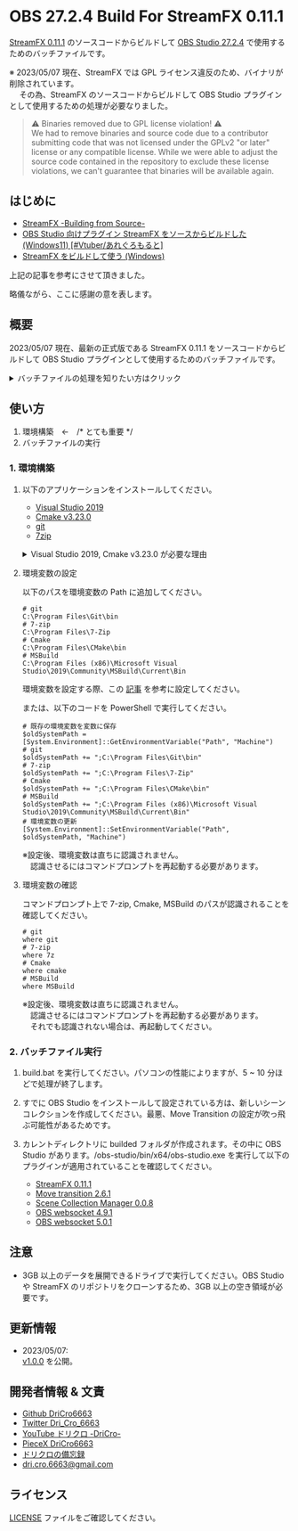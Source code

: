 # OBS 27.2.4 Build For StreamFX 0.11.1

[StreamFX_0.11.1]:https://github.com/Xaymar/obs-StreamFX/releases/tag/0.11.
[OBS_27.2.4]:https://github.com/obsproject/obs-studio/releases/tag/27.2.4
[Visual_Studio_2019]:https://my.visualstudio.com/Downloads?q=visual%20studio%202019&wt.mc_id=o~msft~vscom~older-downloads
[Cmake_v3.23.0]:https://github.com/Kitware/CMake/releases/tag/v3.23.0

[StreamFX 0.11.1](StreamFX_0.11.1) のソースコードからビルドして [OBS Studio 27.2.4](OBS_27.2.4) で使用するためのバッチファイルです。

※ 2023/05/07 現在、StreamFX では GPL ライセンス違反のため、バイナリが削除されています。<br>
　 その為、StreamFX のソースコードからビルドして OBS Studio プラグインとして使用するための処理が必要なりました。

> ⚠️ Binaries removed due to GPL license violation! ⚠️<br>
> We had to remove binaries and source code due to a contributor submitting code that was not licensed under the GPLv2 "or later" license or any compatible license. While we were able to adjust the source code contained in the repository to exclude these license violations, we can't guarantee that binaries will be available again.

## はじめに

* [StreamFX -Building from Source-](https://github.com/Xaymar/obs-StreamFX/wiki/Building)
* [OBS Studio 向けプラグイン StreamFX をソースからビルドした (Windows11) [#Vtuber/あれぐろもると]](https://note.com/allegromoltov/n/ndc861c461cfb)
* [StreamFX をビルドして使う (Windows)](https://note.com/ymmnote/n/n8a91de6e0436)

上記の記事を参考にさせて頂きました。

略儀ながら、ここに感謝の意を表します。

## 概要

2023/05/07 現在、最新の正式版である StreamFX 0.11.1 をソースコードからビルドして OBS Studio プラグインとして使用するためのバッチファイルです。

<details><summary>バッチファイルの処理を知りたい方はクリック</summary>

</details>

## 使い方

1. 環境構築　←　/* とても重要 */
2. バッチファイルの実行

### 1. 環境構築

1. 以下のアプリケーションをインストールしてください。

    * [Visual Studio 2019](Visual_Studio_2019)
    * [Cmake v3.23.0](Cmake_v3.23.0)
    * [git](https://git-scm.com/download/win)
    * [7zip](https://www.7-zip.org/a/7z2201-x64.exe)

    <p>
    <details>
      <summary>Visual Studio 2019, Cmake v3.23.0 が必要な理由</summary>
      <p>
        　StreamFX 0.11.1 を使用する際、OBS Studio 27.2.4 が推奨されています。そのため、OBS Studio 27.2.4 と StreamFX 0.11.1 を Cmake でビルドする際、当時の最新版である Cmake v3.23.0 でなければ、正常にビルドできません。
      </p>
      <p>
        　また、Cmake でビルドした際に出力される sln ファイルを MSBuild でビルドする必要があります。OBS Studio 27.2.4 を MSBuild でビルドする際、Visual Studio 2019 を要求されます。そのため、Visual Studio 2019 をインストールする必要があります。
      </p>
    </details>
    </p>

2. 環境変数の設定

    以下のパスを環境変数の Path に追加してください。

    ```ps1: 環境変数の設定
    # git
    C:\Program Files\Git\bin
    # 7-zip
    C:\Program Files\7-Zip
    # Cmake
    C:\Program Files\CMake\bin
    # MSBuild
    C:\Program Files (x86)\Microsoft Visual Studio\2019\Community\MSBuild\Current\Bin
    ```

    環境変数を設定する際、この [記事](https://www.scc-kk.co.jp/scc-books/java8_workbook/java_dev-win10.html) を参考に設定してください。

    または、以下のコードを PowerShell で実行してください。

    ```ps1: 環境変数の設定
    # 既存の環境変数を変数に保存
    $oldSystemPath = [System.Environment]::GetEnvironmentVariable("Path", "Machine")
    # git
    $oldSystemPath += ";C:\Program Files\Git\bin"
    # 7-zip
    $oldSystemPath += ";C:\Program Files\7-Zip"
    # Cmake
    $oldSystemPath += ";C:\Program Files\CMake\bin"
    # MSBuild
    $oldSystemPath += ";C:\Program Files (x86)\Microsoft Visual Studio\2019\Community\MSBuild\Current\Bin"
    # 環境変数の更新
    [System.Environment]::SetEnvironmentVariable("Path", $oldSystemPath, "Machine")
    ```

    ※設定後、環境変数は直ちに認識されません。<br>
    　認識させるにはコマンドプロンプトを再起動する必要があります。

3. 環境変数の確認

    コマンドプロンプト上で 7-zip, Cmake, MSBuild のパスが認識されることを確認してください。

    ```ps1: 環境変数の設定
    # git
    where git
    # 7-zip
    where 7z
    # Cmake
    where cmake
    # MSBuild
    where MSBuild
    ```

    ※設定後、環境変数は直ちに認識されません。<br>
    　認識させるにはコマンドプロンプトを再起動する必要があります。<br>
    　それでも認識されない場合は、再起動してください。

### 2. バッチファイル実行

1. build.bat を実行してください。パソコンの性能によりますが、5 ~ 10 分ほどで処理が終了します。

2. すでに OBS Studio をインストールして設定されている方は、新しいシーンコレクションを作成してください。最悪、Move Transition の設定が吹っ飛ぶ可能性があるためです。

2. カレントディレクトリに builded フォルダが作成されます。その中に OBS Studio があります。/obs-studio/bin/x64/obs-studio.exe を実行して以下のプラグインが適用されていることを確認してください。

    * [StreamFX 0.11.1](StreamFX_0.11.1)
    * [Move transition 2.6.1](https://obsproject.com/forum/resources/move-transition.913/version/4297/download?file=84807)
    * [Scene Collection Manager 0.0.8](https://obsproject.com/forum/resources/scene-collection-manager.1434/)
    * [OBS websocket 4.9.1](https://github.com/obsproject/obs-websocket/releases/tag/4.9.1-compat)
    * [OBS websocket 5.0.1](https://github.com/obsproject/obs-websocket/releases/tag/5.0.1)

## 注意

* 3GB 以上のデータを展開できるドライブで実行してください。OBS Studio や StreamFX のリポジトリをクローンするため、3GB 以上の空き領域が必要です。

## 更新情報

* 2023/05/07:<br>
  [v1.0.0](https://github.com/DriCro6663/bmovt/releases/tag/v0.0.1) を公開。

## 開発者情報 & 文責

* [Github DriCro6663](https://github.com/DriCro6663)
* [Twitter Dri_Cro_6663](https://twitter.com/Dri_Cro_6663)
* [YouTube ドリクロ -DriCro-](https://www.youtube.com/channel/UCyWgav9wdiPVjYphB7jrWCQ)
* [PieceX DriCro6663](https://www.piecex.com/users/profile/DriCro6663)
* [ドリクロの備忘録](https://dri-cro-6663.jp/)
* dri.cro.6663@gmail.com

## ライセンス

[LICENSE](.LICENSE) ファイルをご確認してください。
